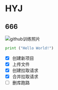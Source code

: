 # HYJ
## 666

![github训练照片](https://octodex.github.com/images/yaktocat.png)

``` python
print ("Hello World!")
```
- [x] 创建新项目
- [x] 上传文件
- [x] 创建拉取请求
- [x] 合并拉取请求
- [ ] 删库跑路
